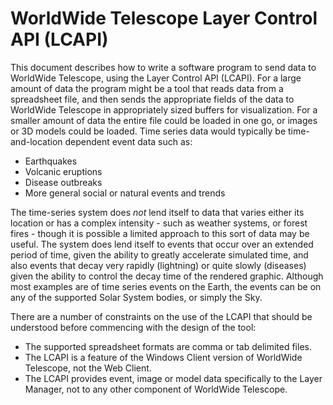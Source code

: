 # WorldWide Telescope Layer Control API (LCAPI)

This document describes how to write a software program to send data to WorldWide Telescope, using the Layer Control API (LCAPI). For a large amount of data the program might be a tool that reads data from a spreadsheet file, and then sends the appropriate fields of the data to WorldWide Telescope in appropriately sized buffers for visualization. For a smaller amount of data the entire file could be loaded in one go, or images or 3D models could be loaded. Time series data would typically be time-and-location dependent event data such as:

*   Earthquakes
*   Volcanic eruptions
*   Disease outbreaks
*   More general social or natural events and trends

The time-series system does _not_ lend itself to data that varies either its location or has a complex intensity - such as weather systems, or forest fires - though it is possible a limited approach to this sort of data may be useful. The system does lend itself to events that occur over an extended period of time, given the ability to greatly accelerate simulated time, and also events that decay very rapidly (lightning) or quite slowly (diseases) given the ability to control the decay time of the rendered graphic. Although most examples are of time series events on the Earth, the events can be on any of the supported Solar System bodies, or simply the Sky.

There are a number of constraints on the use of the LCAPI that should be understood before commencing with the design of the tool:

*   The supported spreadsheet formats are comma or tab delimited files.
*   The LCAPI is a feature of the Windows Client version of WorldWide Telescope, not the Web Client.
*   The LCAPI provides event, image or model data specifically to the Layer Manager, not to any other component of WorldWide Telescope.
